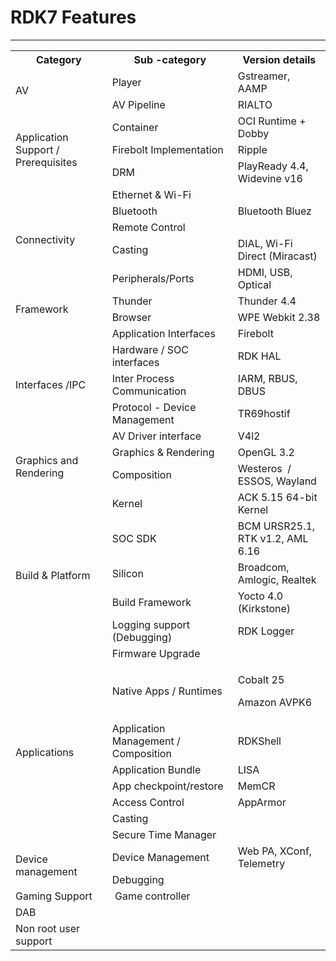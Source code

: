 # RDK7 Features

------------------------------------------------------------------------

  

<table class="relative-table wrapped" >
<colgroup>
<col  />
<col  />
<col  />
</colgroup>
<tbody>
<tr class="header">
<th class="highlight-#deebff" data-highlight-colour="#deebff">Category</th>
<th class="highlight-#deebff" data-highlight-colour="#deebff">Sub -category</th>
<th class="highlight-#deebff" data-highlight-colour="#deebff">Version details</th>
</tr>
&#10;<tr class="odd">
<td rowspan="2" style={{textAlign: 'center'}}>AV</td>
<td>Player</td>
<td>Gstreamer, AAMP</td>
</tr>
<tr class="even">
<td>AV Pipeline </td>
<td>RIALTO</td>
</tr>
<tr class="odd">
<td rowspan="3" style={{textAlign: 'center'}}>Application Support / Prerequisites</td>
<td>Container</td>
<td>OCI Runtime + Dobby</td>
</tr>
<tr class="even">
<td>Firebolt Implementation</td>
<td>Ripple</td>
</tr>
<tr class="odd">
<td>DRM</td>
<td>PlayReady 4.4, Widevine v16</td>
</tr>
<tr class="even">
<td rowspan="5" style={{textAlign: 'center'}}>Connectivity</td>
<td>Ethernet &amp; Wi-Fi</td>
<td><br />
</td>
</tr>
<tr class="odd">
<td>Bluetooth</td>
<td>Bluetooth Bluez </td>
</tr>
<tr class="even">
<td>Remote Control</td>
<td><br />
</td>
</tr>
<tr class="odd">
<td>Casting</td>
<td>DIAL, Wi-Fi Direct (Miracast)</td>
</tr>
<tr class="even">
<td>Peripherals/Ports</td>
<td>HDMI, USB, Optical</td>
</tr>
<tr class="odd">
<td rowspan="2" style={{textAlign: 'center'}}>Framework</td>
<td>Thunder</td>
<td>Thunder 4.4</td>
</tr>
<tr class="even">
<td>Browser</td>
<td>WPE Webkit 2.38</td>
</tr>
<tr class="odd">
<td rowspan="5" style={{textAlign: 'center'}}>Interfaces /IPC</td>
<td>Application Interfaces</td>
<td>Firebolt</td>
</tr>
<tr class="even">
<td>Hardware / SOC interfaces</td>
<td>RDK HAL</td>
</tr>
<tr class="odd">
<td>Inter Process Communication</td>
<td>IARM, RBUS, DBUS</td>
</tr>
<tr class="even">
<td>Protocol - Device Management </td>
<td>TR69hostif</td>
</tr>
<tr class="odd">
<td>AV Driver interface </td>
<td>V4l2</td>
</tr>
<tr class="even">
<td rowspan="2" style={{textAlign: 'center'}}>Graphics and Rendering</td>
<td>Graphics &amp; Rendering</td>
<td>OpenGL 3.2 </td>
</tr>
<tr class="odd">
<td>Composition</td>
<td>Westeros  / ESSOS, Wayland</td>
</tr>
<tr class="even">
<td rowspan="6" style={{textAlign: 'center'}}>Build &amp; Platform</td>
<td>Kernel</td>
<td>ACK 5.15 64-bit Kernel</td>
</tr>
<tr class="odd">
<td>SOC SDK</td>
<td>BCM URSR25.1, RTK v1.2, AML 6.16</td>
</tr>
<tr class="even">
<td>Silicon</td>
<td>Broadcom, Amlogic, Realtek</td>
</tr>
<tr class="odd">
<td>Build Framework</td>
<td>Yocto 4.0 (Kirkstone)</td>
</tr>
<tr class="even">
<td>Logging support (Debugging)</td>
<td>RDK Logger</td>
</tr>
<tr class="odd">
<td>Firmware Upgrade</td>
<td><br />
</td>
</tr>
<tr class="even">
<td rowspan="7" style={{textAlign: 'center'}}>Applications</td>
<td>Native Apps / Runtimes</td>
<td><p>Cobalt 25</p>
<p>Amazon AVPK6</p></td>
</tr>
<tr class="odd">
<td>Application Management / Composition </td>
<td>RDKShell</td>
</tr>
<tr class="even">
<td>Application Bundle</td>
<td>LISA</td>
</tr>
<tr class="odd">
<td>App checkpoint/restore </td>
<td>MemCR</td>
</tr>
<tr class="even">
<td>Access Control</td>
<td>AppArmor</td>
</tr>
<tr class="odd">
<td>Casting</td>
<td><br />
</td>
</tr>
<tr class="even">
<td>Secure Time Manager</td>
<td><br />
</td>
</tr>
<tr class="odd">
<td rowspan="2" style={{textAlign: 'center'}}>Device management</td>
<td>Device Management</td>
<td>Web PA, XConf, Telemetry</td>
</tr>
<tr class="even">
<td>Debugging</td>
<td><br />
</td>
</tr>
<tr class="odd">
<td style={{textAlign: 'center'}}>Gaming Support</td>
<td> Game controller</td>
<td><br />
</td>
</tr>
<tr class="even">
<td style={{textAlign: 'center'}}>DAB</td>
<td><br />
</td>
<td><br />
</td>
</tr>
<tr class="odd">
<td style={{textAlign: 'center'}}>Non root user support</td>
<td><br />
</td>
<td><br />
</td>
</tr>
</tbody>
</table>

